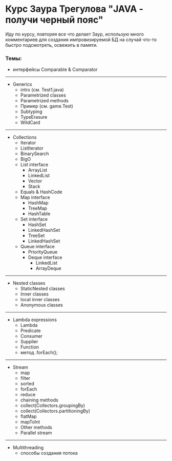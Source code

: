 # Курс Заура Трегулова "JAVA - получи черный пояс"

Иду по курсу, повторяя все что делает Заур, использую много комментариев для создания импровизируемой БД на случай что-то быстро подсмотреть, освежить в памяти.

### Темы:

+ интерфейсы Comparable & Comparator

***

+ Generics
  + intro (см. Test1.java)
  + Parametrized classes
  + Parametrized methods
  + Пример (см. game.Test)
  + Subtyping
  + TypeErasure
  + WildCard

***

+ Collections
  + Iterator
  + ListIterator
  + BinarySearch
  + BigO
  + List interface
    - ArrayList
    - LinkedList
    - Vector
    - Stack
  + Equals & HashCode
  + Map interface
    - HashMap
    - TreeMap
    - HashTable
  + Set interface
    - HashSet
    - LinkedHashSet
    - TreeSet
    - LinkedHashSet
  + Queue interface
    - PriorityQueue
    - Deque interface
      - LinkedList
      - ArrayDeque
  
***

+ Nested classes
  - StaticNested classes
  - Inner classes
  - local inner classes
  - Anonymous classes

***

+ Lambda expressions
  - Lambda
  - Predicate
  - Consumer
  - Supplier
  - Function
  - метод .forEach();

***

+ Stream
  - map
  - filter
  - sorted
  - forEach
  - reduce
  - chaining methods
  - collect(Collectors.groupingBy)
  - collect(Collectors.partitioningBy)
  - flatMap
  - mapToInt
  - Other methods
  - Parallel stream

***

+ Multithreading
  + способы создания потока